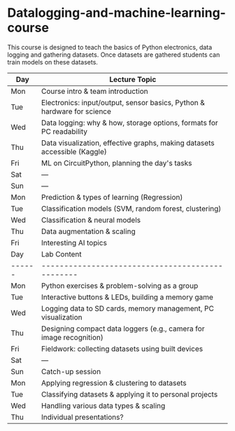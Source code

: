 # Datalogging-and-machine-learning-course
This course is designed to teach the basics of Python electronics, data logging and gathering datasets. Once datasets are gathered students can train models on these datasets. 


| Day  | Lecture Topic |
|------|------------------------------------------------|
| Mon  | Course intro & team introduction |
| Tue  | Electronics: input/output, sensor basics, Python & hardware for science |
| Wed  | Data logging: why & how, storage options, formats for PC readability |
| Thu  | Data visualization, effective graphs, making datasets accessible (Kaggle) |
| Fri  | ML on CircuitPython, planning the day's tasks |
| Sat  | — |
| Sun  | — |
| Mon  | Prediction & types of learning (Regression) |
| Tue  | Classification models (SVM, random forest, clustering) |
| Wed  | Classification & neural models |
| Thu  | Data augmentation & scaling |
| Fri  | Interesting AI topics |
| Day  | Lab Content |
|------|------------------------------------------------|
| Mon  | Python exercises & problem-solving as a group |
| Tue  | Interactive buttons & LEDs, building a memory game |
| Wed  | Logging data to SD cards, memory management, PC visualization |
| Thu  | Designing compact data loggers (e.g., camera for image recognition) |
| Fri  | Fieldwork: collecting datasets using built devices |
| Sat  | — |
| Sun  | Catch-up session |
| Mon  | Applying regression & clustering to datasets |
| Tue  | Classifying datasets & applying it to personal projects |
| Wed  | Handling various data types & scaling |
| Thu  | Individual presentations? |
